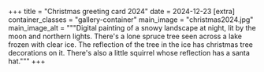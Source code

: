 +++
title = "Christmas greeting card 2024"
date = 2024-12-23
[extra]
container_classes = "gallery-container"
main_image = "christmas2024.jpg"
main_image_alt = """Digital painting of a snowy landscape at night, lit by the moon and northern lights.
There's a lone spruce tree seen across a lake frozen with clear ice.
The reflection of the tree in the ice has christmas tree decorations on it.
There's also a little squirrel whose reflection has a santa hat."""
+++

<!-- more -->
